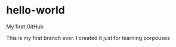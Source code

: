 # hello-world
My first GitHub

This is my first branch ever.
I created it just for learning porpouses
